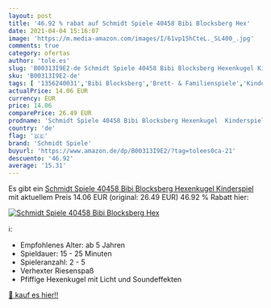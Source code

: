 ```yaml
---
layout: post
title: '46.92 % rabat auf Schmidt Spiele 40458 Bibi Blocksberg Hex'
date: 2021-04-04 15:16:07
image: 'https://m.media-amazon.com/images/I/61vp1ShCteL._SL400_.jpg'
comments: true
category: ofertas
author: 'tole.es'
slug: 'B00313I9E2-de Schmidt Spiele 40458 Bibi Blocksberg Hexenkugel Kinderspiel'
sku: 'B00313I9E2-de'
tags: [ '1356240031','Bibi Blocksberg','Brett- & Familienspiele','Kinder-TV','Produkte','Produktwelt','Spiele','Spielwaren','Spielzeug','TV-Lieblingsstars','Themenwelt','schmidt spiele', ]
actualPrice: 14.06 EUR
currency: EUR
price: 14.06
comparePrice: 26.49 EUR
prodname: 'Schmidt Spiele 40458 Bibi Blocksberg Hexenkugel  Kinderspiel'
country: 'de'
flag: '🇩🇪'
brand: 'Schmidt Spiele'
buyurl: 'https://www.amazon.de/dp/B00313I9E2/?tag=tolees0ca-21'
descuento: '46.92'
average: '15.31'
---
```


Es gibt ein [Schmidt Spiele 40458 Bibi Blocksberg Hexenkugel  Kinderspiel](https://www.amazon.de/dp/B00313I9E2/?tag=tolees0ca-21) mit aktuellem Preis 14.06 EUR (original: 26.49 EUR) 46.92 % Rabatt hier:

[![Schmidt Spiele 40458 Bibi Blocksberg Hex](https://m.media-amazon.com/images/I/61vp1ShCteL._SL400_.jpg)](https://www.amazon.de/dp/B00313I9E2/?tag=tolees0ca-21)

ℹ️:

- Empfohlenes Alter: ab 5 Jahren
- Spieldauer: 15 - 25 Minuten
- Spieleranzahl: 2 - 5
- Verhexter Riesenspaß
- Pfiffige Hexenkugel mit Licht und Soundeffekten

[🛒 kauf es hier!!](https://www.amazon.de/dp/B00313I9E2/?tag=tolees0ca-21)

